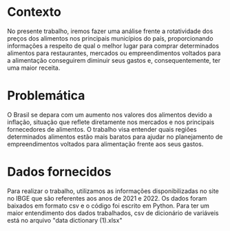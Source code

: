 # Contexto
No presente trabalho, iremos fazer uma análise frente a rotatividade dos preços dos alimentos nos principais municípios do país, proporcionando informações a respeito de qual o melhor lugar para comprar determinados alimentos para restaurantes, mercados ou empreendimentos voltados para a alimentação conseguirem diminuir seus gastos e, consequentemente, ter uma maior receita. 
# Problemática 
O Brasil se depara com um aumento nos valores dos alimentos devido a inflação, situação que reflete diretamente nos mercados e nos principais fornecedores de alimentos. O trabalho visa entender quais regiões determinados alimentos estão mais baratos para ajudar no planejamento de empreendimentos voltados para alimentação frente aos seus gastos. 
# Dados fornecidos 
Para realizar o trabalho, utilizamos as informações disponibilizadas no site no IBGE que são referentes aos anos de 2021 e 2022. Os dados foram baixados em formato csv e o código foi escrito em Python.
Para ter um maior entendimento dos dados trabalhados, csv de dicionário de variáveis está no arquivo "data dictionary (1).xlsx"
